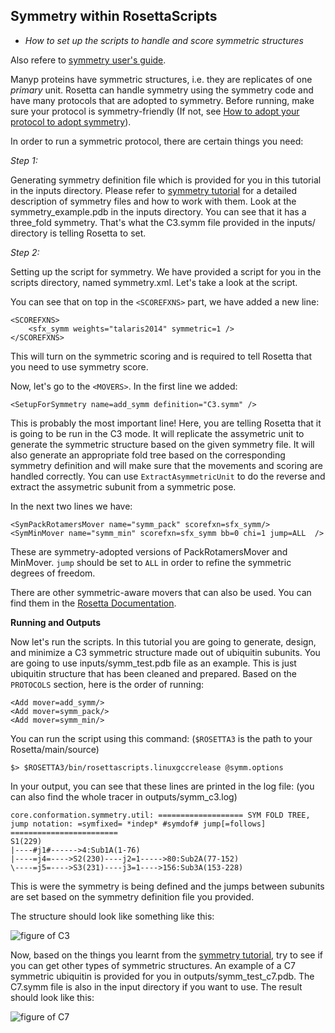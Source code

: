 ## Symmetry within RosettaScripts

* _How to set up the scripts to handle and score symmetric structures_

Also refere to [symmetry user's guide](https://www.rosettacommons.org/docs/latest/rosetta_basics/structural_concepts/symmetry#How-to-adopt-your-protocol-to-use-symmetry).

Manyp proteins have symmetric structures, i.e. they are replicates of one *primary* unit. Rosetta can handle symmetry using the symmetry code and have many protocols that are adopted to symmetry. Before running, make sure your protocol is symmetry-friendly (If not, see [How to adopt your protocol to adopt symmetry](https://www.rosettacommons.org/docs/latest/rosetta_basics/structural_concepts/symmetry#How-to-adopt-your-protocol-to-use-symmetry)).

In order to run a symmetric protocol, there are certain things you need:

*Step 1:*

Generating symmetry definition file which is provided for you in this tutorial in the inputs directory. Please refer to [symmetry tutorial](../symmetry/symmetry.md) for a detailed description of symmetry files and how to work with them. Look at the symmetry_example.pdb in the inputs directory. You can see that it has a three_fold symmetry. That's what the C3.symm file provided in the inputs/ directory is telling Rosetta to set. 

*Step 2:*

Setting up the script for symmetry. We have provided a script for you in the scripts directory, named symmetry.xml. Let's take a look at the script.

You can see that on top in the `<SCOREFXNS>` part, we have added a new line:

```
<SCOREFXNS>
    <sfx_symm weights="talaris2014" symmetric=1 />
</SCOREFXNS>
```
This will turn on the symmetric scoring and is required to tell Rosetta that you need to use symmetry score.

Now, let's go to the `<MOVERS>`. In the first line we added:

```
<SetupForSymmetry name=add_symm definition="C3.symm" />
```
This is probably the most important line! Here, you are telling Rosetta that it is going to be run in the C3 mode. It will replicate the assymetric unit to generate the symmetric structure based on the given symmetry file. It will also generate an appropriate fold tree based on the corresponding symmetry definition and will make sure that the movements and scoring are handled correctly. You can use `ExtractAsymmetricUnit` to do the reverse and extract the assymetric subunit from a symmetric pose.

In the next two lines we have:

```
<SymPackRotamersMover name="symm_pack" scorefxn=sfx_symm/>
<SymMinMover name="symm_min" scorefxn=sfx_symm bb=0 chi=1 jump=ALL  />
```
These are symmetry-adopted versions of PackRotamersMover and MinMover. `jump` should be set to `ALL` in order to refine the symmetric degrees of freedom. 


There are other symmetric-aware movers that can also be used. You can find them in the [Rosetta Documentation](https://www.rosettacommons.org/docs/latest/scripting_documentation/RosettaScripts/RosettaScripts). 


**Running and Outputs**

Now let's run the scripts. In this tutorial you are going to generate, design, and minimize a C3 symmetric structure made out of ubiquitin subunits. You are going to use inputs/symm_test.pdb file as an example. This is just ubiquitin structure that has been cleaned and prepared. Based on the `PROTOCOLS` section, here is the order of running:

```
<Add mover=add_symm/>
<Add mover=symm_pack/>
<Add mover=symm_min/>
```
You can run the script using this command: (`$ROSETTA3` is the path to your Rosetta/main/source)

```
$> $ROSETTA3/bin/rosettascripts.linuxgccrelease @symm.options
```

In your output, you can see that these lines are printed in the log file: (you can also find the whole tracer in outputs/symm_c3.log)

```
core.conformation.symmetry.util: =================== SYM FOLD TREE, jump notation: =symfixed= *indep* #symdof# jump[=follows] ========================
S1(229)
|----#j1#------>4:Sub1A(1-76)
|----=j4=---->S2(230)----j2=1----->80:Sub2A(77-152)
\----=j5=---->S3(231)----j3=1---->156:Sub3A(153-228)
```

This is were the symmetry is being defined and the jumps between subunits are set based on the symmetry definition file you provided.

The structure should look like something like this:

![figure of C3](https://github.com/RosettaCommons/demos/blob/hssnzdh2/parisa_XRW/tutorials/symmetry/figures/C3.png)

Now, based on the things you learnt from the [symmetry tutorial](../symmetry/symmetry.md), try to see if you can get other types of symmetric structures. An example of a C7 symmetric ubiquitin is provided for you in outputs/symm_test_c7.pdb. The C7.symm file is also in the input directory if you want to use. The result should look like this:

![figure of C7](https://github.com/RosettaCommons/demos/blob/hssnzdh2/parisa_XRW/tutorials/symmetry/figures/C7.png)



